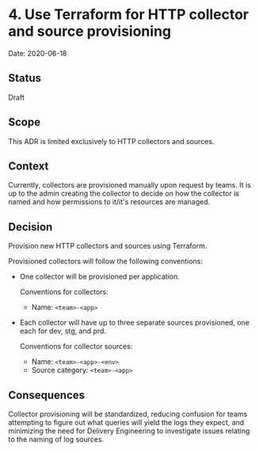 # 4. Use Terraform for HTTP collector and source provisioning

Date: 2020-06-18

## Status

Draft

## Scope

This ADR is limited exclusively to HTTP collectors and sources.

## Context

Currently, collectors are provisioned manually upon request by teams. It is up
to the admin creating the collector to decide on how the collector is named and
how permissions to it/it's resources are managed.

## Decision

Provision new HTTP collectors and sources using Terraform.

Provisioned collectors will follow the following conventions:
- One collector will be provisioned per application.

  Conventions for collectors: 
  - Name: `<team>-<app>`

- Each collector will have up to three separate sources provisioned, one each 
  for dev, stg, and prd.

  Conventions for collector sources:
  - Name: `<team>-<app>-<env>`
  - Source category: `<team>-<app>`

## Consequences

Collector provisioning will be standardized, reducing confusion for teams 
attempting to figure out what queries will yield the logs they expect, and
minimizing the need for Delivery Engineering to investigate issues relating
to the naming of log sources.